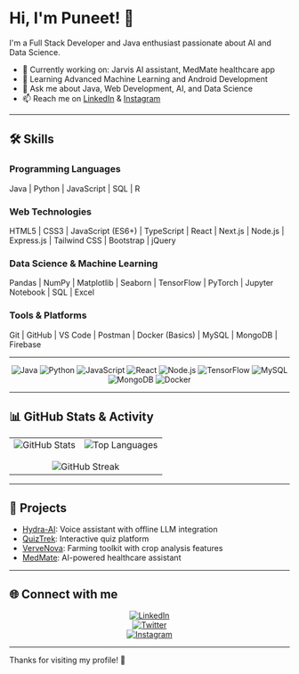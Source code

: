# Hi, I'm Puneet! 👋

I'm a Full Stack Developer and Java enthusiast passionate about AI and Data Science.

- 🔭 Currently working on: Jarvis AI assistant, MedMate healthcare app  
- 🌱 Learning Advanced Machine Learning and Android Development  
- 💬 Ask me about Java, Web Development, AI, and Data Science  
- 📫 Reach me on [LinkedIn](https://www.linkedin.com/in/puneettkushwaha/) & [Instagram](https://www.instagram.com/kushwaha_puneett/)

---

## 🛠️ Skills

### Programming Languages  
Java | Python | JavaScript | SQL | R

### Web Technologies  
HTML5 | CSS3 | JavaScript (ES6+) | TypeScript | React | Next.js | Node.js | Express.js | Tailwind CSS | Bootstrap | jQuery

### Data Science & Machine Learning  
Pandas | NumPy | Matplotlib | Seaborn | TensorFlow | PyTorch | Jupyter Notebook | SQL | Excel 

### Tools & Platforms  
Git | GitHub | VS Code | Postman | Docker (Basics) | MySQL | MongoDB | Firebase

---

<div align="center">

![Java](https://img.shields.io/badge/Java-ED8B00?style=for-the-badge&logo=java&logoColor=white) 
![Python](https://img.shields.io/badge/Python-3776AB?style=for-the-badge&logo=python&logoColor=white) 
![JavaScript](https://img.shields.io/badge/JavaScript-F7DF1E?style=for-the-badge&logo=javascript&logoColor=black) 
![React](https://img.shields.io/badge/React-20232A?style=for-the-badge&logo=react&logoColor=61DAFB) 
![Node.js](https://img.shields.io/badge/Node.js-339933?style=for-the-badge&logo=nodedotjs&logoColor=white)
![TensorFlow](https://img.shields.io/badge/TensorFlow-FF6F00?style=for-the-badge&logo=tensorflow&logoColor=white)
![MySQL](https://img.shields.io/badge/MySQL-4479A1?style=for-the-badge&logo=mysql&logoColor=white)
![MongoDB](https://img.shields.io/badge/MongoDB-47A248?style=for-the-badge&logo=mongodb&logoColor=white)
![Docker](https://img.shields.io/badge/Docker-2496ED?style=for-the-badge&logo=docker&logoColor=white)

</div>

---

## 📊 GitHub Stats & Activity

<div align="center">

<!-- Replace 'puneet123' with your GitHub username -->

<table>
  <tr>
    <td align="center">
      <img src="https://github-readme-stats.vercel.app/api?username=puneet123&show_icons=true&theme=radical&count_private=true" alt="GitHub Stats" />
    </td>
    <td align="center">
      <img src="https://github-readme-stats.vercel.app/api/top-langs/?username=puneet123&layout=compact&theme=tokyonight" alt="Top Languages" />
    </td>
  </tr>
  <tr>
    <td colspan="2" align="center" style="padding-top: 15px;">
      <img src="https://streak-stats.demolab.com?user=puneet123&theme=radical&hide_border=true" alt="GitHub Streak" />
    </td>
  </tr>
</table>

</div>

---

## 🚀 Projects

- [Hydra-AI](https://github.com/puneetkushwaha/Hydra-AI-2.0): Voice assistant with offline LLM integration  
- [QuizTrek](https://github.com/puneetkushwaha/Quiz-Trek): Interactive quiz platform  
- [VerveNova](https://github.com/puneetkushwaha/Verve-Nova-Agency): Farming toolkit with crop analysis features  
- [MedMate](https://github.com/puneetkushwaha/MedMate): AI-powered healthcare assistant  

---

## 🌐 Connect with me

<div align="center">

[![LinkedIn](https://img.shields.io/badge/LinkedIn-blue?style=for-the-badge&logo=linkedin&logoColor=white)](https://www.linkedin.com/in/puneettkushwaha/)  
[![Twitter](https://img.shields.io/badge/Twitter-black?style=for-the-badge&logo=twitter&logoColor=white)](https://x.com/puneetk9452)  
[![Instagram](https://img.shields.io/badge/Instagram-E4405F?style=for-the-badge&logo=instagram&logoColor=white)](https://www.instagram.com/kushwaha_puneett/)

</div>

---

Thanks for visiting my profile! 🚀
